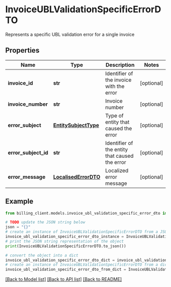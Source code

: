 # InvoiceUBLValidationSpecificErrorDTO

Represents a specific UBL validation error for a single invoice

## Properties

Name | Type | Description | Notes
------------ | ------------- | ------------- | -------------
**invoice_id** | **str** | Identifier of the invoice with the error | [optional] 
**invoice_number** | **str** | Invoice number | [optional] 
**error_subject** | [**EntitySubjectType**](EntitySubjectType.md) | Type of entity that caused the error | [optional] 
**error_subject_id** | **str** | Identifier of the entity that caused the error | [optional] 
**error_message** | [**LocalisedErrorDTO**](LocalisedErrorDTO.md) | Localized error message | [optional] 

## Example

```python
from billing_client.models.invoice_ubl_validation_specific_error_dto import InvoiceUBLValidationSpecificErrorDTO

# TODO update the JSON string below
json = "{}"
# create an instance of InvoiceUBLValidationSpecificErrorDTO from a JSON string
invoice_ubl_validation_specific_error_dto_instance = InvoiceUBLValidationSpecificErrorDTO.from_json(json)
# print the JSON string representation of the object
print(InvoiceUBLValidationSpecificErrorDTO.to_json())

# convert the object into a dict
invoice_ubl_validation_specific_error_dto_dict = invoice_ubl_validation_specific_error_dto_instance.to_dict()
# create an instance of InvoiceUBLValidationSpecificErrorDTO from a dict
invoice_ubl_validation_specific_error_dto_from_dict = InvoiceUBLValidationSpecificErrorDTO.from_dict(invoice_ubl_validation_specific_error_dto_dict)
```
[[Back to Model list]](../README.md#documentation-for-models) [[Back to API list]](../README.md#documentation-for-api-endpoints) [[Back to README]](../README.md)


